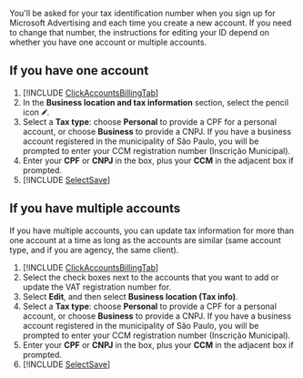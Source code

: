 You'll be asked for your tax identification number when you sign up for Microsoft Advertising and each time you create a new account. If you need to change that number, the instructions for editing your ID depend on whether you have one account or multiple accounts.

## If you have one account
1. [!INCLUDE [ClickAccountsBillingTab](./ClickAccountsBillingTab.md)]
1. In the **Business location and tax information** section, select the pencil icon ![pencil icon](../../images/BA_icon_edit.png).
1. Select a **Tax type**: choose **Personal** to provide a CPF for a personal account, or choose **Business** to provide a CNPJ. If you have a business account registered in the municipality of São Paulo, you will be prompted to enter your CCM registration number (Inscrição Municipal).
1. Enter your **CPF** or **CNPJ** in the box, plus your **CCM** in the adjacent box if prompted.
1. [!INCLUDE [SelectSave](./SelectSave.md)]

## If you have multiple accounts
If you have multiple accounts, you can update tax information for more than one account at a time as long as the accounts are similar (same account type, and if you are agency, the same client).

1. [!INCLUDE [ClickAccountsBillingTab](./ClickAccountsBillingTab.md)]
1. Select the check boxes next to the accounts that you want to add or update the VAT registration number for.
1. Select **Edit**, and then select **Business location (Tax info)**.
1. Select a **Tax type**: choose **Personal** to provide a CPF for a personal account, or choose **Business** to provide a CNPJ. If you have a business account registered in the municipality of São Paulo, you will be prompted to enter your CCM registration number (Inscrição Municipal).
1. Enter your **CPF** or **CNPJ** in the box, plus your **CCM** in the adjacent box if prompted.
1. [!INCLUDE [SelectSave](./SelectSave.md)]


